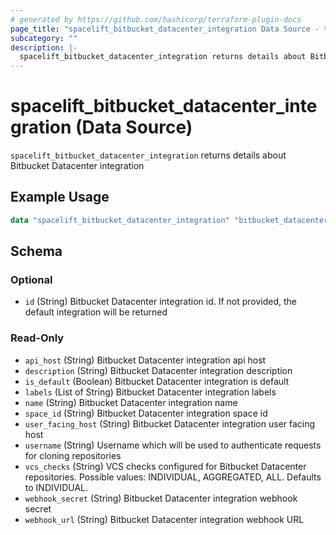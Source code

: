```yaml
---
# generated by https://github.com/hashicorp/terraform-plugin-docs
page_title: "spacelift_bitbucket_datacenter_integration Data Source - terraform-provider-spacelift"
subcategory: ""
description: |-
  spacelift_bitbucket_datacenter_integration returns details about Bitbucket Datacenter integration
---
```


# spacelift_bitbucket_datacenter_integration (Data Source)

`spacelift_bitbucket_datacenter_integration` returns details about Bitbucket Datacenter integration

## Example Usage

```terraform
data "spacelift_bitbucket_datacenter_integration" "bitbucket_datacenter_integration" {}
```

<!-- schema generated by tfplugindocs -->
## Schema

### Optional

- `id` (String) Bitbucket Datacenter integration id. If not provided, the default integration will be returned

### Read-Only

- `api_host` (String) Bitbucket Datacenter integration api host
- `description` (String) Bitbucket Datacenter integration description
- `is_default` (Boolean) Bitbucket Datacenter integration is default
- `labels` (List of String) Bitbucket Datacenter integration labels
- `name` (String) Bitbucket Datacenter integration name
- `space_id` (String) Bitbucket Datacenter integration space id
- `user_facing_host` (String) Bitbucket Datacenter integration user facing host
- `username` (String) Username which will be used to authenticate requests for cloning repositories
- `vcs_checks` (String) VCS checks configured for Bitbucket Datacenter repositories. Possible values: INDIVIDUAL, AGGREGATED, ALL. Defaults to INDIVIDUAL.
- `webhook_secret` (String) Bitbucket Datacenter integration webhook secret
- `webhook_url` (String) Bitbucket Datacenter integration webhook URL
